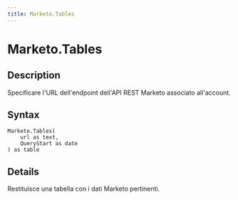 ```yaml
---
title: Marketo.Tables
---
```


# Marketo.Tables


## Description

Specificare l&#39;URL dell&#39;endpoint dell&#39;API REST Marketo associato all&#39;account.


## Syntax

```powerquery
Marketo.Tables(
    url as text,
    QueryStart as date
) as table
```


## Details

Restituisce una tabella con i dati Marketo pertinenti.


